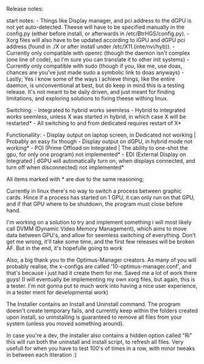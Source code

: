 Release notes:

start notes:
    - Things like Display manager, and pci address to the dGPU is not yet auto-detected. Theese will have to be specified manually in the config.py (either before install, or afterwards in /etc/BtrHGS/config.py).
    - Xorg files will also have to be updated according to iGPU and dGPU pci address (found in ./X or after install under /etc/X11.(inte/nvi/hyb)).
    - Currently only compatible with openrc (though the daemon isn't complex (one line of code), so I'm sure you can translate it to other init systems)
    - Currently only compatible with sudo (though if you, like me, use doas, chances are you've just made sudo a symbolic link to doas anyways)
    - Lastly; Yes i know some of the ways i achieve things, like the entire daemon, is unconventional at best, but do keep in mind this is a testing release. It's not meant to be daily driven, and just meant for finding limitations, and exploring solutions to fixing theese withing linux.

Switching:
    - Integrated to hybrid works seemless
    - Hybrid to integrated works seemless, unless X was started in hybrid, in which case X will be restarted*
    - All switching to and from dedicated requires restart of X*

Functionallity:
    - Display output on laptop screen, in Dedicated not working | Probably an easy fix though
    - Display output on dGPU, in hybrid mode not working*
    - POI (Prime Offload on Integrated | The ability to one-shot the gpu, for only one program) not implemented*
    - EDI (External Display on Integrated | dGPU will automatically turn on, when displays connected, and turn off when disconnected) not implemented*

All items marked with * are due to the same reasoning;

Currently in linux there's no way to switch a process between graphic cards. Hince if a process has started on 1 GPU, it can only run on that GPU, and if that GPU where to be shutdown, the program must close before hand.

I'm working on a solution to try and implement something i will most likely call DVMM (Dynamic Video Memory Management), which aims to move data between GPU's, and allow for seemless switching of everything. Don't get me wrong, it'll take some time, and the first few releases will be broken AF. But in the end, it's hopefulle going to work

Also, a big thank you to the Optimus-Manager creators. As many of you will probably realise, the x-configs are called '10-optimus-manager.conf', and that's because i just had it create them for me. Saved me a lot of work there guys! (I will eventually be implementing my own xorg files, but again, this is a tester. I'm not gonna put to much work into having a nice user experience, in a tester ment for developmental work)

The Installer contains an Install and Uninstall command. The program doesn't create temporary fails, and currently keep within the folders created upon install, so uninstalling is guaranteed to remove all files from your system (unless you moved something around).

In case you're a dev, the installer also contains a hidden option called "Ri" this will run both the uninstall and install script, to refresh all files. Very usefull for when you have to test 100's of times in a row, with minor tweaks in between each itteration :)